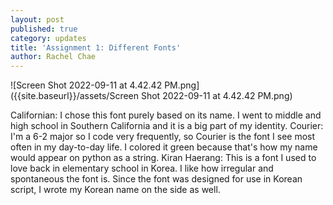 ```yaml
---
layout: post
published: true
category: updates
title: 'Assignment 1: Different Fonts'
author: Rachel Chae
---
```

![Screen Shot 2022-09-11 at 4.42.42 PM.png]({{site.baseurl}}/assets/Screen Shot 2022-09-11 at 4.42.42 PM.png)

Californian: I chose this font purely based on its name. I went to middle and high school in Southern California and it is a big part of my identity.
Courier: I'm a 6-2 major so I code very frequently, so Courier is the font I see most often in my day-to-day life. I colored it green because that's how my name would appear on python as a string.
Kiran Haerang: This is a font I used to love back in elementary school in Korea. I like how irregular and spontaneous the font is. Since the font was designed for use in Korean script, I wrote my Korean name on the side as well.
